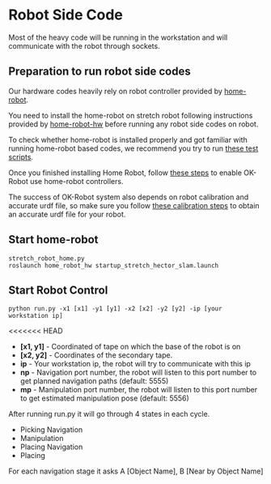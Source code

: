 # Robot Side Code

Most of the heavy code will be running in the workstation and will communicate with the robot through sockets.

## Preparation to run robot side codes

Our hardware codes heavily rely on robot controller provided by [home-robot](https://github.com/facebookresearch/home-robot).

You need to install the home-robot on stretch robot following instructions provided by [home-robot-hw](https://github.com/facebookresearch/home-robot/blob/main/docs/install_robot.md) before running any robot side codes on robot.

To check whether home-robot is installed properly and got familiar with running home-robot based codes, we recommend you try to run [these test scripts](https://github.com/facebookresearch/home-robot/blob/main/tests/hw_manual_test.py).

Once you finished installing Home Robot, follow [these steps](../docs/robot-installation.md) to enable OK-Robot use home-robot controllers.

The success of OK-Robot system also depends on robot calibration and accurate urdf file, so make sure you follow [these calibration steps](../docs/robot-calibration.md) to obtain an accurate urdf file for your robot.

## Start home-robot

```
stretch_robot_home.py
roslaunch home_robot_hw startup_stretch_hector_slam.launch
```

## Start Robot Control

```
python run.py -x1 [x1] -y1 [y1] -x2 [x2] -y2 [y2] -ip [your workstation ip]
```

\<\<\<\<\<\<\< HEAD

- **\[x1, y1\]** - Coordinated of tape on which the base of the robot is on
- **\[x2, y2\]** - Coordinates of the secondary tape.
- **ip** - Your workstation ip, the robot will try to communicate with this ip
- **np** - Navigation port number, the robot will listen to this port number to get planned navigation paths (default: 5555)
- **mp** - Manipulation port number, the robot will listen to this port number to get estimated manipulation pose (default: 5556)

After running run.py it will go through 4 states in each cycle.

- Picking Navigation
- Manipulation
- Placing Navigation
- Placing

For each navigation stage it asks A \[Object Name\], B \[Near by Object Name\]
